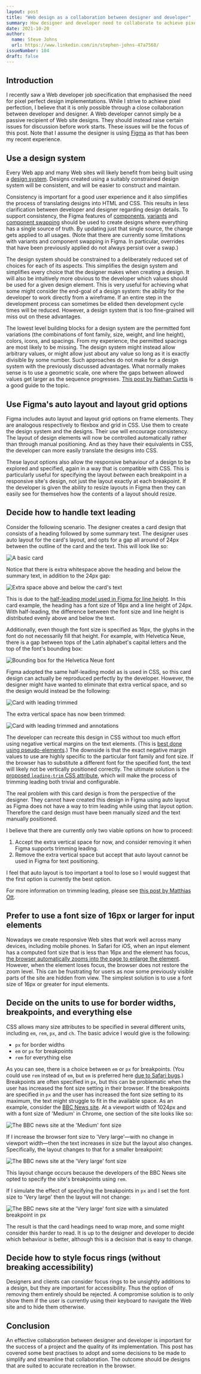 ```yaml
---
layout: post
title: "Web design as a collaboration between designer and developer"
summary: How designer and developer need to collaborate to achieve pixel perfect Web sites
date: 2021-10-20
author:
  name: Steve Johns
  url: https://www.linkedin.com/in/stephen-johns-47a7568/
issueNumber: 104
draft: false
---
```


## Introduction

I recently saw a Web developer job specification that emphasised the need for pixel perfect design implementations. While I strive to achieve pixel perfection, I believe that it is only possible through a close collaboration between developer and designer. A Web developer cannot simply be a passive recipient of Web site designs. They should instead raise certain issues for discussion before work starts. These issues will be the focus of this post. Note that I assume the designer is using [Figma](https://www.figma.com) as that has been my recent experience.

## Use a design system

Every Web app and many Web sites will likely benefit from being built using a [design system](https://en.wikipedia.org/wiki/Design_system). Designs created using a suitably constrained design system will be consistent, and will be easier to construct and maintain.

Consistency is important for a good user experience and it also simplifies the process of translating designs into HTML and CSS. This results in less clarification between developer and designer regarding design details. To support consistency, the Figma features of [components](https://help.figma.com/hc/en-us/articles/360038662654-Guide-to-Components-in-Figma), [variants](https://help.figma.com/hc/en-us/articles/360056440594-Create-and-use-variants) and [component swapping](https://help.figma.com/hc/en-us/articles/360039150413-Swap-components-and-instances) should be used to create designs where everything has a single source of truth. By updating just that single source, the change gets applied to all usages. (Note that there are currently some limitations with variants and component swapping in Figma. In particular, overrides that have been previously applied do not always persist over a swap.)

The design system should be constrained to a deliberately reduced set of choices for each of its aspects. This simplifies the design system and simplifies every choice that the designer makes when creating a design. It will also be intuitively more obvious to the developer which values should be used for a given design element. This is very useful for achieving what some might consider the end-goal of a design system: the ability for the developer to work directly from a wireframe. If an entire step in the development process can sometimes be elided then development cycle times will be reduced. However, a design system that is too fine-grained will miss out on these advantages.

The lowest level building blocks for a design system are the permitted font variations (the combinations of font family, size, weight, and line height), colors, icons, and spacings. From my experience, the permitted spacings are most likely to be missing. The design system might instead allow arbitrary values, or might allow just about any value so long as it is exactly divisible by some number. Such approaches do not make for a design system with the previously discussed advantages. What normally makes sense is to use a geometric scale, one where the gaps between allowed values get larger as the sequence progresses. [This post by Nathan Curtis](https://medium.com/eightshapes-llc/space-in-design-systems-188bcbae0d62) is a good guide to the topic.

## Use Figma's auto layout and layout grid options

Figma includes auto layout and layout grid options on frame elements. They are analogous respectively to flexbox and grid in CSS. Use them to create the design system and the designs. Their use will encourage consistency. The layout of design elements will now be controlled automatically rather than through manual positioning. And as they have their equivalents in CSS, the developer can more easily translate the designs into CSS.

These layout options also allow the responsive behaviour of a design to be explored and specified, again in a way that is compatible with CSS. This is particularly useful for specifying the layout _between_ each breakpoint in a responsive site's design, not just the layout exactly at each breakpoint. If the developer is given the ability to resize layouts in Figma then they can easily see for themselves how the contents of a layout should resize.

## Decide how to handle text leading

Consider the following scenario. The designer creates a card design that consists of a heading followed by some summary text. The designer uses auto layout for the card's layout, and opts for a gap all around of 24px between the outline of the card and the text. This will look like so:

![](/images/2021-10-20-web-design-as-a-collaboration-between-designer-and-developer/card-no-leading-trim-2x.png "A basic card")

Notice that there is extra whitespace above the heading and below the summary text, in addition to the 24px gap:

![](/images/2021-10-20-web-design-as-a-collaboration-between-designer-and-developer/card-no-leading-trim-with-arrows-2x.png "Extra space above and below the card's text")

This is due to the [half-leading model used in Figma for line height](https://www.figma.com/blog/line-height-changes/). In this card example, the heading has a font size of 16px and a line height of 24px. With half-leading, the difference between the font size and line height is distributed evenly above and below the text.

Additionally, even though the font size is specified as 16px, the glyphs in the font do not necessarily fill that height. For example, with Helvetica Neue, there is a gap between tops of the Latin alphabet's capital letters and the top of the font's bounding box:

![](/images/2021-10-20-web-design-as-a-collaboration-between-designer-and-developer/foo-bar-2x.png "Bounding box for the Helvetica Neue font")

Figma adopted the same half-leading model as is used in CSS, so this card design can actually be reproduced perfectly by the developer. However, the designer might have wanted to eliminate that extra vertical space, and so the design would instead be the following:

![](/images/2021-10-20-web-design-as-a-collaboration-between-designer-and-developer/card-leading-trim-2x.png "Card with leading trimmed")

The extra vertical space has now been trimmed:

![](/images/2021-10-20-web-design-as-a-collaboration-between-designer-and-developer/card-leading-trim-with-markers-2x.png "Card with leading trimmed and annotations")

The developer can recreate this design in CSS without too much effort using negative vertical margins on the text elements. (This is [best done using pseudo-elements](https://gavinmcfarland.co.uk/thoughts/caveats-and-uses-for-leading-trim).) The downside is that the exact negative margin values to use are highly specific to the particular font family and font size. If the browser has to substitute a different font for the specified font, the text will likely not be vertically positioned correctly. The ultimate solution is the [proposed `leading-trim` CSS attribute](https://css-tricks.com/leading-trim-the-future-of-digital-typesetting/#:~:text=leading-trim%20is%20a%20suggested%20new%20CSS%20property%20that,of%20the%20Inline%20Layout%20Module%20Level%203%20spec.), which will make the process of trimming leading both trivial and configurable.

The real problem with this card design is from the perspective of the designer. They cannot have created this design in Figma using auto layout as Figma does not have a way to trim leading while using that layout option. Therefore the card design must have been manually sized and the text manually positioned.

I believe that there are currently only two viable options on how to proceed:

1. Accept the extra vertical space for now, and consider removing it when Figma supports trimming leading.
2. Remove the extra vertical space but accept that auto layout cannot be used in Figma for text positioning.

I feel that auto layout is too important a tool to lose so I would suggest that the first option is currently the best option.

For more information on trimming leading, please see [this post by Matthias Ott](https://matthiasott.com/notes/the-thing-with-leading-in-css).

## Prefer to use a font size of 16px or larger for input elements

Nowadays we create responsive Web sites that work well across many devices, including mobile phones. In Safari for iOS, when an input element has a computed font size that is less than 16px and the element has focus, [the browser automatically zooms into the page to enlarge the element](https://stackoverflow.com/questions/2989263/disable-auto-zoom-in-input-text-tag-safari-on-iphone/6394497#6394497). However, when the element loses focus, the browser does not restore the zoom level. This can be frustrating for users as now some previously visible parts of the site are hidden from view. The simplest solution is to use a font size of 16px or greater for input elements.

## Decide on the units to use for border widths, breakpoints, and everything else

CSS allows many size attributes to be specified in several different units, including `em`, `rem`, `px`, and `ch`. The basic advice I would give is the following:

- `px` for border widths
- `em` or `px` for breakpoints
- `rem` for everything else

As you can see, there is a choice between `em` or `px` for breakpoints. (You could use `rem` instead of `em`, but `em` is preferred here [due to Safari bugs](https://zellwk.com/blog/media-query-units/).) Breakpoints are often specified in `px`, but this can be problematic when the user has increased the font size setting in their browser. If the breakpoints are specified in `px` and the user has increased the font size setting to its maximum, the text might struggle to fit in the available space. As an example, consider the [BBC News site](https://www.bbc.co.uk/). At a viewport width of 1024px and with a font size of 'Medium' in Chrome, one section of the site looks like so:

![](/images/2021-10-20-web-design-as-a-collaboration-between-designer-and-developer/bbc-original-2x.png "The BBC news site at the 'Medium' font size")

If I increase the browser font size to 'Very large'—with no change in viewport width—then the text increases in size but the layout also changes. Specifically, the layout changes to that for a smaller breakpoint:

![](/images/2021-10-20-web-design-as-a-collaboration-between-designer-and-developer/bbc-very-large-text-2x.png "The BBC news site at the 'Very large' font size")

This layout change occurs because the developers of the BBC News site opted to specify the site's breakpoints using `rem`.

If I simulate the effect of specifying the breakpoints in `px` and I set the font size to 'Very large' then the layout will not change:

![](/images/2021-10-20-web-design-as-a-collaboration-between-designer-and-developer/bbc-px-very-large-text-2x.png "The BBC news site at the 'Very large' font size with a simulated breakpoint in px")

The result is that the card headings need to wrap more, and some might consider this harder to read. It is up to the designer and developer to decide which behaviour is better, although this is a decision that is easy to change.

## Decide how to style focus rings (without breaking accessibility)

Designers and clients can consider focus rings to be unsightly additions to a design, but they are important for accessibility. Thus the option of removing them entirely should be rejected. A compromise solution is to only show them if the user is currently using their keyboard to navigate the Web site and to hide them otherwise.

## Conclusion

An effective collaboration between designer and developer is important for the success of a project and the quality of its implementation. This post has covered some best practises to adopt and some decisions to be made to simplify and streamline that collaboration. The outcome should be designs that are suited to accurate recreation in the browser.
